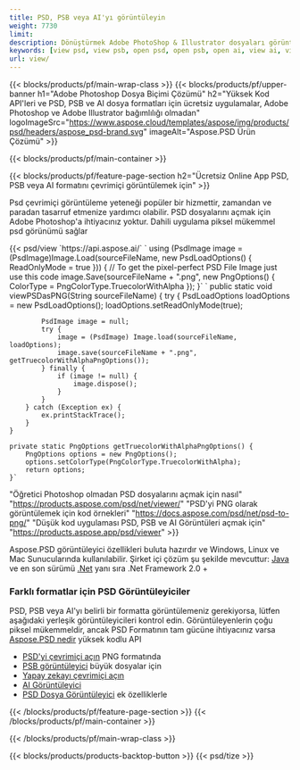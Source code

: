 ```yaml
---
title: PSD, PSB veya AI'yı görüntüleyin
weight: 7730
limit: 
description: Dönüştürmek Adobe PhotoShop & Illustrator dosyaları görüntüleri ve diğer formatlar
keywords: [view psd, view psb, open psd, open psb, open ai, view ai, view image, open photoshop file, open illustrator file]
url: view/
---
```


{{< blocks/products/pf/main-wrap-class >}}
{{< blocks/products/pf/upper-banner h1="Adobe Photoshop Dosya Biçimi Çözümü" h2="Yüksek Kod API'leri ve PSD, PSB ve AI dosya formatları için ücretsiz uygulamalar, Adobe Photoshop ve Adobe Illustrator bağımlılığı olmadan" logoImageSrc="https://www.aspose.cloud/templates/aspose/img/products/psd/headers/aspose_psd-brand.svg" imageAlt="Aspose.PSD Ürün Çözümü" >}}

{{< blocks/products/pf/main-container >}}

{{< blocks/products/pf/feature-page-section h2="Ücretsiz Online App PSD, PSB veya AI formatını çevrimiçi görüntülemek için" >}}
<p>Psd çevrimiçi görüntüleme yeteneği popüler bir hizmettir, zamandan ve paradan tasarruf etmenize yardımcı olabilir. PSD dosyalarını açmak için Adobe Photoshop'a ihtiyacınız yoktur. Dahili uygulama piksel mükemmel psd görünümü sağlar</p>
{{< psd/view `https://api.aspose.ai/` 
`    using (PsdImage image = (PsdImage)Image.Load(sourceFileName, new PsdLoadOptions() { ReadOnlyMode = true }))
    {
        // To get the pixel-perfect PSD File Image just use this code
        image.Save(sourceFileName + ".png",  new PngOptions() {  ColorType = PngColorType.TruecolorWithAlpha });
    }` 
	`    public static void viewPSDasPNG(String sourceFileName) {
        try {
            PsdLoadOptions loadOptions = new PsdLoadOptions();
            loadOptions.setReadOnlyMode(true);
            
            PsdImage image = null;
            try {
                image = (PsdImage) Image.load(sourceFileName, loadOptions);
                image.save(sourceFileName + ".png", getTruecolorWithAlphaPngOptions());
            } finally {
                if (image != null) {
                    image.dispose();
                }
            }
        } catch (Exception ex) {
            ex.printStackTrace();
        }
    }
    
    private static PngOptions getTruecolorWithAlphaPngOptions() {
        PngOptions options = new PngOptions();
        options.setColorType(PngColorType.TruecolorWithAlpha);
        return options;
    }` 
"Öğretici Photoshop olmadan PSD dosyalarını açmak için nasıl" "https://products.aspose.com/psd/net/viewer/" 
"PSD'yi PNG olarak görüntülemek için kod örnekleri"  "https://docs.aspose.com/psd/net/psd-to-png/" 
"Düşük kod uygulaması PSD, PSB ve AI Görüntüleri açmak için" "https://products.aspose.app/psd/viewer" >}}
<p>Aspose.PSD görüntüleyici özellikleri buluta hazırdır ve Windows, Linux ve Mac Sunucularında kullanılabilir. Şirket içi çözüm şu şekilde mevcuttur: <a href="https://products.aspose.com/psd/java/">Java</a> ve en son sürümü <a href="https://products.aspose.com/psd/net/">.Net</a> yanı sıra .Net Framework 2.0 +</p>

<h3 class="headingpdleft">Farklı formatlar için PSD Görüntüleyiciler</h3>
<p>PSD, PSB veya AI'yı belirli bir formatta görüntülemeniz gerekiyorsa, lütfen aşağıdaki yerleşik görüntüleyicileri kontrol edin. Görüntüleyenlerin çoğu piksel mükemmeldir, ancak PSD Formatının tam gücüne ihtiyacınız varsa <a href="/psd/">Aspose.PSD nedir</a> yüksek kodlu API</p>
<ul>
<li><a href="open-psd-online">PSD'yi çevrimiçi açın</a> PNG formatında</li>
<li><a href="psb">PSB görüntüleyici</a> büyük dosyalar için</li>
<li><a href="open-ai-online">Yapay zekayı çevrimiçi açın</a></li>
<li><a href="ai">AI Görüntüleyici</a></li>
<li><a href="/psd/view/psd-file-viewer">PSD Dosya Görüntüleyici</a> ek özelliklerle</li>
</ul>

{{< /blocks/products/pf/feature-page-section >}}
{{< /blocks/products/pf/main-container >}}


{{< /blocks/products/pf/main-wrap-class >}}

{{< blocks/products/products-backtop-button >}}
{{< psd/tize >}}
